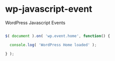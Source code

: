 wp-javascript-event
===================

WordPress Javascript Events

```js

$( document ).on( 'wp.event.home', function() {

  console.log( 'WordPress Home loaded' );

} );
``` 

